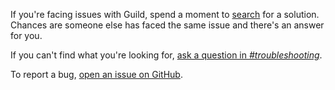 If you're facing issues with Guild, spend a moment to [search](/search) for a solution. Chances are someone else has faced the same issue and there's an answer for you.

If you can't find what you're looking for, [ask a question in *#troubleshooting*](https://my.guild.ai/new-topic?category=troubleshooting).

To report a bug, [open an issue on GitHub](https://github.com/guildai/guildai/issues).
